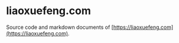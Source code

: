 # liaoxuefeng.com

Source code and markdown documents of [https://liaoxuefeng.com](https://liaoxuefeng.com).
